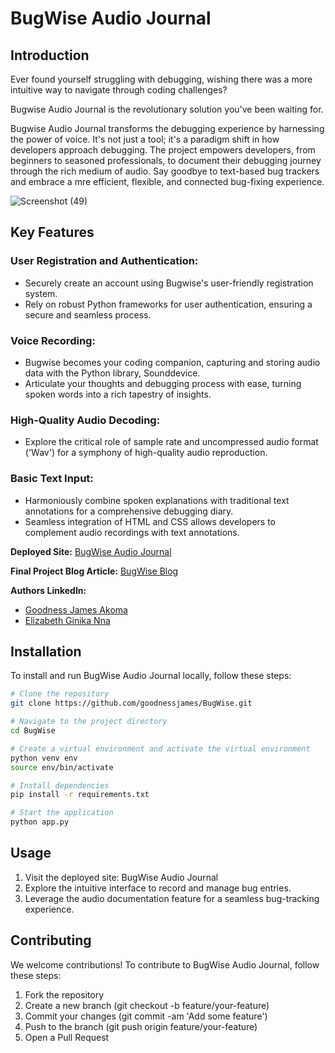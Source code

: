 # BugWise Audio Journal
## Introduction
Ever found yourself struggling with debugging, wishing there was a more intuitive way to navigate through coding challenges?

Bugwise Audio Journal is the revolutionary solution you've been waiting for.

Bugwise Audio Journal transforms the debugging experience by harnessing the power of voice. It's not just a tool; it's a 
paradigm shift in how developers approach debugging. The project empowers developers, from beginners to seasoned professionals,
to document their debugging journey through the rich medium of audio. Say goodbye to text-based bug trackers and embrace a mre efficient, flexible, and connected bug-fixing experience.

![Screenshot (49)](https://github.com/GoodnessJames/BugWise/assets/128673364/cd5fd36a-a255-4b12-92ed-c7606e4cb073)

## Key Features
### User Registration and Authentication:
  - Securely create an account using Bugwise's user-friendly registration system.
  - Rely on robust Python frameworks for user authentication, ensuring a secure and seamless process.

### Voice Recording:
  - Bugwise becomes your coding companion, capturing and storing audio data with the Python library, Sounddevice.
  - Articulate your thoughts and debugging process with ease, turning spoken words into a rich tapestry of insights.

### High-Quality Audio Decoding:
  - Explore the critical role of sample rate and uncompressed audio format ('Wav') for a symphony of high-quality audio reproduction.

### Basic Text Input:
  - Harmoniously combine spoken explanations with traditional text annotations for a comprehensive debugging diary.
  - Seamless integration of HTML and CSS allows developers to complement audio recordings with text annotations.

**Deployed Site:** [BugWise Audio Journal](https://bugwise.pythonanywhere.com/home)

**Final Project Blog Article:** [BugWise Blog]()

**Authors LinkedIn:**
  - [Goodness James Akoma](https://www.linkedin.com/goodness-akoma)
  - [Elizabeth Ginika Nna](https://www.linkedin.com/in/ginika-elizabeth-nna-b17573117/)

## Installation
To install and run BugWise Audio Journal locally, follow these steps:

```bash
# Clone the repository
git clone https://github.com/goodnessjames/BugWise.git

# Navigate to the project directory
cd BugWise

# Create a virtual environment and activate the virtual environment
python venv env
source env/bin/activate

# Install dependencies
pip install -r requirements.txt

# Start the application
python app.py
```

## Usage
1. Visit the deployed site: BugWise Audio Journal
2. Explore the intuitive interface to record and manage bug entries.
3. Leverage the audio documentation feature for a seamless bug-tracking experience.

## Contributing
We welcome contributions! To contribute to BugWise Audio Journal, follow these steps:

1. Fork the repository
2. Create a new branch (git checkout -b feature/your-feature)
3. Commit your changes (git commit -am 'Add some feature')
4. Push to the branch (git push origin feature/your-feature)
5. Open a Pull Request